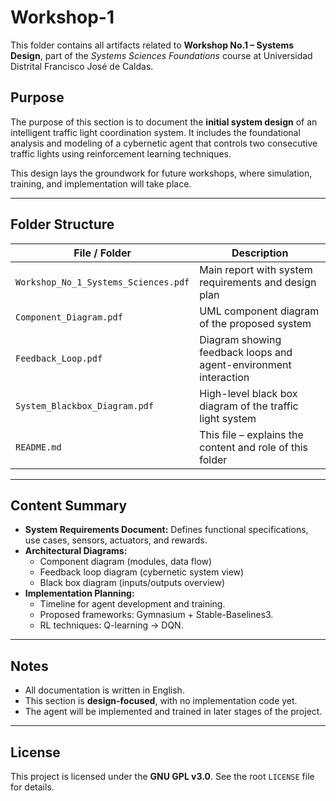 # Workshop-1

This folder contains all artifacts related to **Workshop No.1 – Systems Design**, part of the *Systems Sciences Foundations* course at Universidad Distrital Francisco José de Caldas.

## Purpose

The purpose of this section is to document the **initial system design** of an intelligent traffic light coordination system. It includes the foundational analysis and modeling of a cybernetic agent that controls two consecutive traffic lights using reinforcement learning techniques.

This design lays the groundwork for future workshops, where simulation, training, and implementation will take place.

---

## Folder Structure

| File / Folder                     | Description                                                       |
|----------------------------------|-------------------------------------------------------------------|
| `Workshop_No_1_Systems_Sciences.pdf` | Main report with system requirements and design plan              |
| `Component_Diagram.pdf`  | UML component diagram of the proposed system                      |
| `Feedback_Loop.pdf` | Diagram showing feedback loops and agent-environment interaction |
| `System_Blackbox_Diagram.pdf`  | High-level black box diagram of the traffic light system          |
| `README.md`                      | This file – explains the content and role of this folder          |

---

## Content Summary

- **System Requirements Document:** Defines functional specifications, use cases, sensors, actuators, and rewards.
- **Architectural Diagrams:** 
  - Component diagram (modules, data flow)
  - Feedback loop diagram (cybernetic system view)
  - Black box diagram (inputs/outputs overview)
- **Implementation Planning:**
  - Timeline for agent development and training.
  - Proposed frameworks: Gymnasium + Stable-Baselines3.
  - RL techniques: Q-learning → DQN.

---

## Notes

- All documentation is written in English.
- This section is **design-focused**, with no implementation code yet.
- The agent will be implemented and trained in later stages of the project.

---

## License

This project is licensed under the **GNU GPL v3.0**. See the root `LICENSE` file for details.

